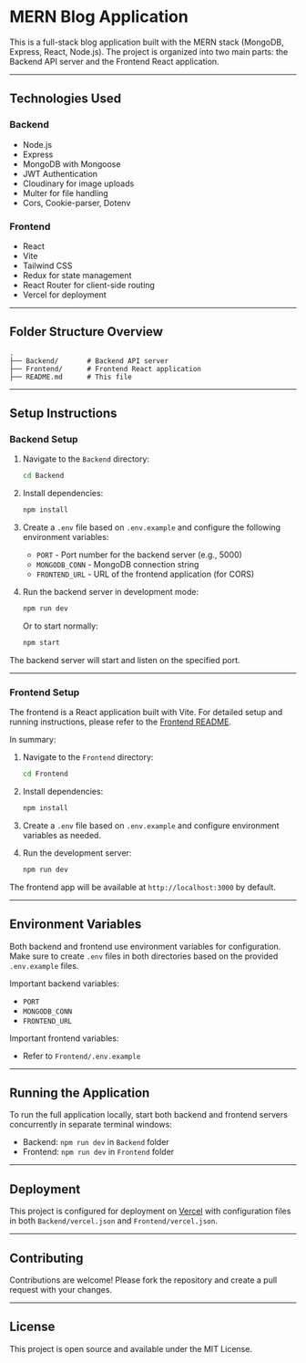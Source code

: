 # MERN Blog Application

This is a full-stack blog application built with the MERN stack (MongoDB, Express, React, Node.js). The project is organized into two main parts: the Backend API server and the Frontend React application.

---

## Technologies Used

### Backend
- Node.js
- Express
- MongoDB with Mongoose
- JWT Authentication
- Cloudinary for image uploads
- Multer for file handling
- Cors, Cookie-parser, Dotenv

### Frontend
- React
- Vite
- Tailwind CSS
- Redux for state management
- React Router for client-side routing
- Vercel for deployment

---

## Folder Structure Overview

```
.
├── Backend/       # Backend API server
├── Frontend/      # Frontend React application
├── README.md      # This file
```

---

## Setup Instructions

### Backend Setup

1. Navigate to the `Backend` directory:
   ```bash
   cd Backend
   ```

2. Install dependencies:
   ```bash
   npm install
   ```

3. Create a `.env` file based on `.env.example` and configure the following environment variables:
   - `PORT` - Port number for the backend server (e.g., 5000)
   - `MONGODB_CONN` - MongoDB connection string
   - `FRONTEND_URL` - URL of the frontend application (for CORS)

4. Run the backend server in development mode:
   ```bash
   npm run dev
   ```
   Or to start normally:
   ```bash
   npm start
   ```

The backend server will start and listen on the specified port.

---

### Frontend Setup

The frontend is a React application built with Vite. For detailed setup and running instructions, please refer to the [Frontend README](./Frontend/README.md).

In summary:

1. Navigate to the `Frontend` directory:
   ```bash
   cd Frontend
   ```

2. Install dependencies:
   ```bash
   npm install
   ```

3. Create a `.env` file based on `.env.example` and configure environment variables as needed.

4. Run the development server:
   ```bash
   npm run dev
   ```

The frontend app will be available at `http://localhost:3000` by default.

---

## Environment Variables

Both backend and frontend use environment variables for configuration. Make sure to create `.env` files in both directories based on the provided `.env.example` files.

Important backend variables:
- `PORT`
- `MONGODB_CONN`
- `FRONTEND_URL`

Important frontend variables:
- Refer to `Frontend/.env.example`

---

## Running the Application

To run the full application locally, start both backend and frontend servers concurrently in separate terminal windows:

- Backend: `npm run dev` in `Backend` folder
- Frontend: `npm run dev` in `Frontend` folder

---

## Deployment

This project is configured for deployment on [Vercel](https://vercel.com/) with configuration files in both `Backend/vercel.json` and `Frontend/vercel.json`.

---

## Contributing

Contributions are welcome! Please fork the repository and create a pull request with your changes.

---

## License

This project is open source and available under the MIT License.
